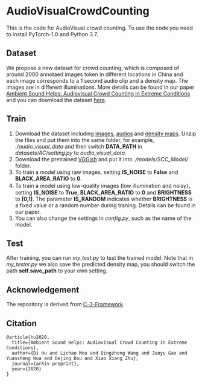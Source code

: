 # AudioVisualCrowdCounting
This is the code for AudioVisual crowd counting. To use the code you need to install PyTorch-1.0 and Python 3.7.

## Dataset
We propose a new dataset for crowd counting, which is composed of around 2000 annotaed images token in different locations in China and each image corresponds to a 1 second audio clip and a density map. The images are in different illuminations. More details can be found in our paper [Ambient Sound Helps: Audiovisual Crowd Counting in Extreme Conditions](https://arxiv.org/abs/2005.07097) and you can download the dataset [here](https://doi.org/10.5281/zenodo.3828467).

## Train
1. Download the dataset including [images](https://zenodo.org/record/3828468/files/images.zip?download=1), [audios](https://zenodo.org/record/3828468/files/audio.zip?download=1) and [density maps](https://zenodo.org/record/3828468/files/density_maps.zip?download=1). Unzip the files and put them into the same folder, for example, *./audio_visual_data* and then switch **DATA_PATH** in *datasets/AC/setting.py* to *audio_visual_data*.
2. Download the pretrained [VGGish](https://zenodo.org/record/3839226/files/pytorch_vggish.pth?download=1) and put it into *./models/SCC_Model/* folder.
3. To train a model using raw images, setting **IS_NOISE** to **False** and **BLACK_AREA_RATIO** to **0**.
4. To train a model using low-quality images (low illumination and noisy)， setting **IS_NOISE** to **True**, **BLACK_AREA_RATIO** to **0** and **BRIGHTNESS** to **[0,1]**. The parameter **IS_RANDOM** indicates whether **BRIGHTNESS** is a fixed value or a random number during traning. Details can be found in our paper.
5. You can also change the settings in *config.py*, such as the name of the model.

## Test
After training, you can run *my_test.py* to test the trained model. Note that in *my_tester.py* we also save the predicted density map, you should switch the path **self.save_path** to your own setting.

## Acknowledgement
The repository is derived from [C-3-Framework](https://github.com/gjy3035/C-3-Framework).

## Citation
```
@article{hu2020,
  title={Ambient Sound Helps: Audiovisual Crowd Counting in Extreme Conditions},
  author={Di Hu and Lichao Mou and Qingzhong Wang and Junyu Gao and Yuansheng Hua and Dejing Dou and Xiao Xiang Zhu},
  journal={arXiv preprint},
  year={2020}
}
```
